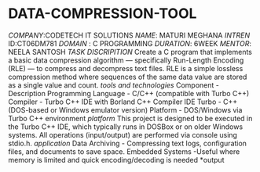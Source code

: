 # DATA-COMPRESSION-TOOL
*COMPANY*:CODETECH IT SOLUTIONS
*NAME*: MATURI MEGHANA
*INTREN* ID:CT06DM781
*DOMAIN* : C PROGRAMMING
*DURATION*: 6WEEK
*MENTOR*: NEELA SANTOSH
*TASK DISCRIPITION*
Create a C program that implements a basic data compression algorithm — specifically Run-Length Encoding (RLE) — to compress and decompress text files.
RLE is a simple lossless compression method where sequences of the same data value are stored as a single value and count.
*tools and technologies*
Component	             -              Description
Programming Language	  -              C/C++ (compatible with Turbo C++)
Compiler                -           	Turbo C++ IDE with Borland C++ Compiler
IDE	Turbo                -           C++ (DOS-based or Windows emulator version)
Platform                -       	DOS/Windows via Turbo C++ environment
*platform*
This project is designed to be executed in the Turbo C++ IDE, which typically runs in DOSBox or on older Windows systems. All operations (input/output) are performed via console using stdio.h.
*application*
Data Archiving -	Compressing text logs, configuration files, and documents to save space.
Embedded Systems	-Useful where memory is limited and quick encoding/decoding is needed
*output
